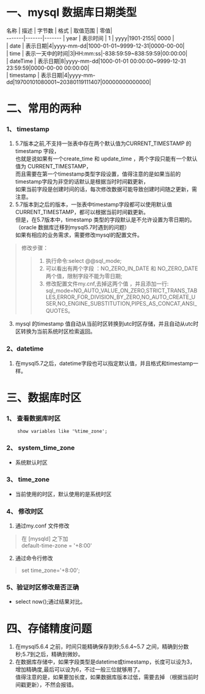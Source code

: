 # 一、mysql 数据库日期类型

   名称  |  描述   | 字节数 |  格式 | 取值范围 | 零值|   
   -------|-------|------- 
   | year  | 表示时间   | 1  | yyyy|1901-2155| 0000 |   
   | date  | 表示日期|4|yyyy-mm-dd|1000-01-01~9999-12-31|0000-00-00|   
   | time  | 表示一天中的时间|3|HH:mm:ss|-838:59:59~838:59:59|00:00:00|   
   | dateTime  | 表示日期|8|yyyy-mm-dd|1000-01-01 00:00:00~9999-12-31 23:59:59|0000-00-00 00:00:00|     
   | timestamp  | 表示日期|4|yyyy-mm-dd|19700101080001~20380119111407|00000000000000|
# 二、常用的两种
### 1、 timestamp   
  1. 5.7版本之前,不支持一张表中存在两个默认值为CURRENT_TIMESTAMP 的timestamp 字段，   
       也就是说如果有一个create_time 和 update_time ，两个字段只能有一个默认值为 CURRENT_TIMESTAMP，   
       而且需要在第一个timestamp类型字段设置，值得注意的是如果当前的timestamp字段为非空的话默认是根据当时时间戳更新，   
       如果当前字段是创建时间的话，每次修改数据可能导致创建时间随之更新，需注意。
  2. 5.7版本到之后的版本，一张表中timestamp字段都可以使用默认值CURRENT_TIMESTAMP，都可以根据当前时间戳更新。   
       但是，在5.7版本中，timestamp 类型的字段默认是不允许设置为零日期的。（oracle 数据库迁移到mysql5.7时遇到的问题）   
       如果有相应的业务需求，需要修改mysql的配置文件。   
       
 > 修改步骤：
   >> 1. 执行命令:select @@sql_mode;
   >> 2. 可以看出有两个字段 ：NO_ZERO_IN_DATE 和 NO_ZERO_DATE 两个值，限制字段不能为零日期;
   >> 3. 修改配置文件my.cnf,去掉这两个值 ，并且添加一行:   
            sql_mode=NO_AUTO_VALUE_ON_ZERO,STRICT_TRANS_TABLES,ERROR_FOR_DIVISION_BY_ZERO,NO_AUTO_CREATE_USER,NO_ENGINE_SUBSTITUTION,PIPES_AS_CONCAT,ANSI_QUOTES。
            
  3. mysql 的timestamp 值自动从当前时区转换到utc时区存储，并且自动从utc时区转换为当前系统时区检索返回。   
  ### 2、datetime
  1. 在mysql5.7之后，datetime字段也可以指定默认值，并且格式和timestamp一样。
# 三、数据库时区
### 1、 查看数据库时区   
        show variables like '%time_zone';
### 2、 system_time_zone   
- 系统默认时区
### 3、 time_zone
- 当前使用的时区，默认使用的是系统时区
### 4、 修改时区
1. 通过my.conf 文件修改
 > 在 [mysqld] 之下加   
    default-time-zone = '+8:00'
2. 通过命令行修改
 > set time_zone='+8:00';
### 5、验证时区修改是否正确
- select now();通过结果对比。
# 四、存储精度问题
1. 在mysql5.6.4 之前，时间只能精确保存到秒;5.6.4~5.7 之间，精确到分数秒;5.7到之后，精确到微妙。
2. 在数据库存储中，如果字段类型是datetime或timestamp，长度可以设为3，增加精确度,最后可以设为6，不过一般三位就够用了。    
   值得注意的是，如果要加长度，如果数据库版本过低，需要去掉 （根据当前时间戳更新），不然会报错。
    